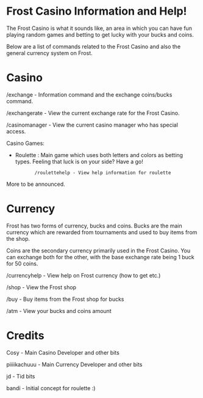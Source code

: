 ﻿Frost Casino Information and Help!
========================================================================

The Frost Casino is what it sounds like, an area in which you can have fun
playing random games and betting to get lucky with your bucks and coins.

Below are a list of commands related to the Frost Casino and also the general
currency system on Frost.


Casino
========================================================================

/exchange - Information command and the exchange coins/bucks command.

/exchangerate - View the current exchange rate for the Frost Casino.

/casinomanager - View the current casino manager who has special access.

Casino Games:

- Roulette : Main game which uses both letters and colors as betting 
             types. Feeling that luck is on your side? Have a go!

             /roulettehelp - View help information for roulette

More to be announced.


Currency
========================================================================

Frost has two forms of currency, bucks and coins. Bucks are the main 
currency which are rewarded from tournaments and used to buy items
from the shop. 

Coins are the secondary currency primarily used in the Frost Casino.
You can exchange both for the other, with the base exchange rate 
being 1 buck for 50 coins.

/currencyhelp - View help on Frost currency (how to get etc.)

/shop - View the Frost shop

/buy - Buy items from the Frost shop for bucks

/atm - View your bucks and coins amount


Credits
========================================================================
Cosy - Main Casino Developer and other bits

piiiikachuuu - Main Currency Developer and other bits

jd - Tid bits

bandi - Initial concept for roulette :)
